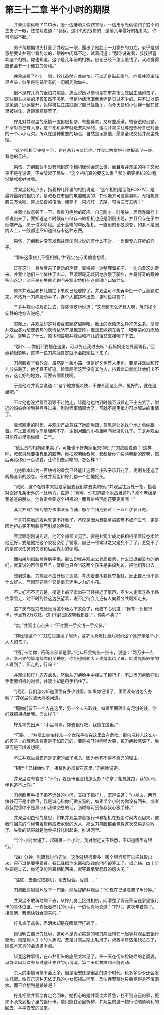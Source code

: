 # 第三十二章 半个小时的期限

&#x20;

　　井观尘偷偷咽了口口水，他一边低着头假装害怕，一边用余光偷偷扫了这个陌生男子一眼，怯怯地说道：“叔叔，这个相机很贵的，是前几年最好的相机呢，你可能买不起。”

　　男子稍稍偏过头打量了井观尘一眼，露出了他脸上一刀狰狞的刀疤，似乎是刻意想要让井观尘看到似的，眼神中闪烁不定，试着问道：“那你说说看，叔叔很喜欢这个相机。你也知道，这个是几年前的相机，应该已经不怎么值钱了，叔叔觉得应该会有一个便宜的价格。”

　　井观尘看了柠儿一眼，柠儿虽然有些害怕，不过还是鼓起勇气，向着井观尘轻轻点头，似乎是在说所有的一切都凭你做主。

　　倒不是柠儿真的很怕刀疤脸，怎么说她以前也是在市井街头底层生活的孩子，这些街头火拼的场景虽然不多见，但是地痞流氓倒也还是见过不少的。只不过以前是见到了远远躲开，免得被拦住路耽误了自己捡瓶子，而今天是和小伙伴一起在这里被拦住，近距离观察罢了。

　　柠儿对井观尘的感情一直都很复杂，有些喜欢，又有些感激。爸爸说的没错，井家对自己有大恩，这个相机本来就是要卖掉的，送给井观尘也算是弥补自己对他的一个小小亏欠。所以在这种重要的场合，自然是示意他，愿意全权交给井观尘处理。

　　“这个相机买来是三万，现在两万五卖给你。”井观尘故意把价格报高了一些，看他的反应。

　　果然，刀疤脸似乎没有想到这个相机居然会这么贵，而且看井观尘的样子又似乎不是在说谎，不由皱起了眉头：“这个相机真的要这么贵？那你把买相机的过程说给叔叔听听看。”

　　井观尘轻轻点头，指着柠儿怀里的相机说道：“这个相机是佳能EOS-1V，是最好最好的相机了，是叔叔在市里的电脑城买的，其他地方可没得卖呢。光相机就要三万块钱，算上配套的电池、储存卡、闪光灯、支架，可得三万五呢！”

　　井观尘故意顿了一下，看看刀疤脸的反应。自己刚才一时嘴快，居然连储存卡都说出来了，要知道这个时候有带储存卡的相机也还是刚刚出现，并且只存在于中低端产品，属于试水阶段。至于高端的单反相机，一直用的都是胶卷，如果不是圈内人士，一般都还不知道储存卡这种东西。

　　果然，刀疤脸并没有发现井观尘刚才说的有什么不对，一副很专心在听的样子。

　　“看来这家伙儿不懂相机。”井观尘在心里偷偷想着。

　　正在这时，身后传来了走动的声音，豆淑颖一边整理着裙子，一边向着这边走来。井观尘他们三个堵住了出口，豆淑颖毫无疑问地放慢了脚步，并将好奇的眼神移向这边，似乎是在用目光询问井观尘他们在这厕所门口做什么。

　　原本井观尘和柠儿被拦下来就已经够惨了，井观尘可不想再牵扯一个豆淑颖进来，不然万一刀疤脸动手了，连个人都跑不出去，更别说报警了。

　　于是井观尘把脸扭过去，假装惊讶地说道：“这里面怎么还有人啊，我们找个安静的地方去说吧。”

　　实际上，井观尘却是对着豆淑颖挤眉弄眼，脸上的表情怎么狰狞怎么来。尽管井观尘努力想要表现的表情依然不是很恐怖，但是豆淑颖在看了一眼眼前的刀疤脸之后，就明白了什么，原本想要喊井观尘和柠儿的话又直接咽了下去。

　　“那个……你们不要挡在这里，可以先让我过去吗？我妈妈还在外面等我。”豆淑颖很聪明，这样一说刀疤脸肯定就不会把她拦下来了。

　　刀疤脸看了看外面，虽然是一条小路，但是好歹也有人走动。要是井观尘和柠儿分头跑了，他还真不好追。趁着厕所这里没有其他人，挡着出口就能让他们出不去，这么好的地方，可要去哪里找啊。

　　于是他对井观尘说道：“这个地方挺凉快，不像外面这么热，挺好的，就在这里吧。”

　　不过他也没拦着豆淑颖不让她走，毕竟他也怕到时候豆淑颖走不出去哭了，附近的妈妈会听到哭声寻过来。到时候事情闹大了，可就不是用武力可以解决的事情了。

　　豆淑颖走的时候，井观尘还故意踩了她脚后跟，意思是让她找个地方偷偷跟着。不过豆淑颖似乎是理解不了，走到对面的小巷里瞬间就没影儿了。于是井观尘只能在心里偷偷叹一口气。

　　“这么贵的相机如果卖了，可能也不好向家里交待吧？”刀疤脸说道：“这样吧，叔叔只想要相机里的胶卷，你把胶卷给叔叔，叔叔给你们买两卷新的胶卷，然后再给你们一百块钱，让你们去买吃的，怎么样？”

　　刀疤脸本以为一百块钱的零食已经能让这两个小孩子乐开花了，更别说还送了两桶全新的胶卷。不过井观尘和柠儿都一个劲地摇头。

　　“叔叔，这个相机本来就是家里要我们拿去卖的呀。”井观尘往远处一指，指着对面好几条街外的一处地方，说道：“叔叔，你知道那个永昌当铺吗？那个老板是我爸爸的朋友，他肯定会要这个相机的，而且价格可能还要更贵呢！”

　　其实井观尘指的地方根本没有当铺，那个当铺还要过上三四年才要开呢。

　　于是刀疤脸的脸色就更不好看了，不仅是因为想要单买胶卷不成而生气，更是因为担心买不到胶卷而引发的后果。

　　豆淑颖刚刚说的话，他可全部都听见了。要是井观尘成功把相机带着胶卷卖给他还好，要是他把这个胶卷交给了警察，自己一顿牢狱之灾是免不了了，更免不了的是这次任务的失败和后面靠山的倒塌。

　　而如果能把胶卷弄到手里，那么即使井观尘去警局报案，什么证据都没有的他们，就算说的再信誓旦旦，警察也只会当这两个孩子是来捣乱的，把他们轰出去。

　　想到这里，刀疤脸不由升起了恶意，考虑着要不要抢夺相机，反正自己也不是什么好人，而眼前这两个又是毫无还手之力的小孩。

　　不过好巧不巧的是，街道上的早市似乎已经接近了尾声，不少人走着这条小路往家里走，时不时的往这边张望着，说不定待会儿还有人向着公共厕所走来。

　　这下反而是刀疤脸觉得这个地方不安全了，他狠下心说道：“我有一张银行卡，卡里有2万块钱，这个相机连胶卷我都要了，你卖不卖？”

　　“卖。”井观尘点点头：“不过要一手交钱一手交货。”

　　“你还懂这个？”刀疤脸皱起了眉头，这才认真地打量起眼前这个显然像是个小大人的孩子。

　　“银行卡给你，密码全部都是零。”他从怀里掏出一张卡，说道：“两万多一点点，多出来的算是给你们买糖吃，你们也别和大人说是卖给了谁，就说是摄影馆的人看到了，买走的，行吗？”

　　井观尘和柠儿齐齐点头，然后从刀疤脸手中接过了银行卡。不过当刀疤脸伸出手索要相机的时候，井观尘却是用手挡住了。

　　“叔叔，我们怎么知道里面有多少钱啊，如果你记错了，里面没有钱怎么办啊？”井观尘假装天真地问道。

　　“那你们留下一个人在这里，另一个人去取钱，如果里面确实有足够的钱，你们就把相机给我。怎么样？”

　　柠儿率先出声：“小尘哥哥，你去银行吧，我留在这里。”

　　“可是……”井观尘害怕柠儿一个女孩子待在这里会有危险，更何况柠儿这么小的孩子，心理素质肯定是不如自己的，要是被吓得哇哇大哭，把刀疤脸惹恼了，后果可是不堪设想啊。

　　不过井观尘最终还是无奈的点了点头，因为他有不得不离开的理由。

　　“银行卡已经给你了，相机也必须留在这里。”刀疤脸说道。

　　井观尘没有答应：“不行，要是卡里没钱怎么办？你拿了相机就跑，我的小伙伴也追不上你。”

　　刀疤脸用手指了指不远处的小河，又指了指柠儿，沉声说道：“小朋友，两万块钱可不是小数目，我是诚心和你们做交易的，如果半个小时内你没有回来，或者叔叔觉得你不是真心和我做交易的话，到时候可别怪叔叔心狠手辣。”

　　井观尘明白他的意思，如果井观尘拿着银行卡和相机在规定时间内没回来，或者时回来的时候带着警察或者家里的大人，那么刀疤脸都会觉得这次交易是失败了。失败的结果就是他会把柠儿绑起来，推进河里。

　　“半个小时太短了，起码得一个小时。我对附近又不熟悉，不知道哪里有银行。”

　　“四十分钟，别跟我讨价还价。这附近银行很多，哪个银行都可以把钱取出来，只不过是要手续费。我已经把你来回和取钱的时间都算上了，很充裕。四十分钟要是过去，你还没能带着相机回来，就等着承受叔叔的怒火吧。”

　　“注意，去自动取款机，别去柜台。否则……”

　　刀疤脸恶狠狠地放下一句话，然后提醒井观尘：“你现在已经浪费了半分钟。”

　　井观尘不敢再耽搁下去，从柠儿身上接过相机，问清楚了青云荣留在家里银行卡的具体位置，一边抚着柠儿的小手，一边认真地说道：“柠儿，这次辛苦你了。相信我，我很快就会回来的。”

　　柠儿点了点头，但泪水却是在眼眶里打转了。

　　她很明白自己的处境，这可不是真心实意的和刀疤脸待在一起等井观尘去银行查账，而是别人手中的人质呢。要是井观尘路上耽搁了，或者拿着这笔钱私吞了，她说不定真的会遭遇不测。

　　毕竟这种事情，在市井街头的底层太常见了。头一天在街头捡破烂的老婆婆，可能会因为没有及时避让来往的小混混，第二天就被揍到不能走动。

　　杀人的事情可能不会太多，但是治安还是很乱的这个时代，也多多少少还会发生几起。像自己这种无依无靠的小女孩掉进河里，恐怕连警察也只会觉得是不慎落水，而不会想到是谋杀吧？

　　柠儿相信井观尘肯定会回来，她担心的是井观尘太着急，找不到自己的家，更来不及找到柜子里的银行卡。她只能在心里祈祷，井观尘的这一趟行动顺顺利利的回去，平平安安的回来。
